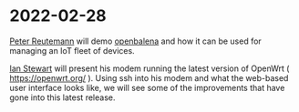 # 2022-02-28

[Peter Reutemann](openbalena) will demo [openbalena](https://www.balena.io/open/) and how it can be used for managing an IoT fleet of devices.

[Ian Stewart](openwrt) will present his modem running the latest version of OpenWrt ( https://openwrt.org/ ). Using ssh into his modem and what the web-based user interface looks like, we will see some of the improvements that have gone into this latest release.
